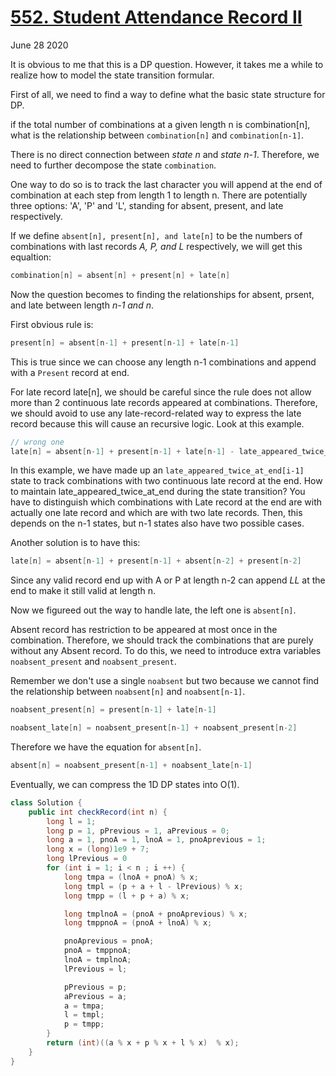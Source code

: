 # [552. Student Attendance Record II](https://leetcode.com/problems/student-attendance-record-ii/)

June 28 2020

It is obvious to me that this is a DP question. However, it takes me a while to realize how to model the state transition formular.

First of all, we need to find a way to define what the basic state structure for DP.

if the total number of combinations at a given length n is combination[n], what is the relationship between `combination[n]` and `combination[n-1]`.

There is no direct connection between *state n* and *state n-1*. Therefore, we need to further decompose the state `combination`.

One way to do so is to track the last character you will append at the end of combination at each step from length 1 to length n.
There are potentially three options: 'A', 'P' and 'L', standing for absent, present, and late respectively.

If we define `absent[n], present[n], and late[n]` to be the numbers of combinations with last records *A, P, and L* respectively,
we will get this equaltion:

 ```java
 combination[n] = absent[n] + present[n] + late[n]
 ```

Now the question becomes to finding the relationships for absent, prsent, and late between length *n-1 and n*.

First obvious rule is:

```java
present[n] = absent[n-1] + present[n-1] + late[n-1]
```

This is true since we can choose any length n-1 combinations and append with a `Present` record at end.

For late record late[n], we should be careful since the rule does not allow more than 2 continuous late records appeared at combinations. Therefore, we should avoid to use any late-record-related way to express the late record because this will cause an recursive logic. Look at this example.

```java
// wrong one
late[n] = absent[n-1] + present[n-1] + late[n-1] - late_appeared_twice_at_end[i-1]
```

In this example, we have made up an `late_appeared_twice_at_end[i-1]` state to track combinations with two continuous late record at the end. How to maintain late_appeared_twice_at_end during the state transition? You have to distinguish which combinations with Late record at the end are with actually one late record and which are with two late records. Then, this depends on the n-1 states, but n-1 states also have two possible cases.

Another solution is to have this:

```java
late[n] = absent[n-1] + present[n-1] + absent[n-2] + present[n-2]
```

Since any valid record end up with A or P at length n-2 can append *LL* at the end to make it still valid at length n.

Now we figureed out the way to handle late, the left one is `absent[n]`.

Absent record has restriction to be appeared at most once in the combination. Therefore, we should track the combinations that are purely without any Absent record. To do this, we need to introduce extra variables `noabsent_present` and `noabsent_present`.

Remember we don't use a single `noabsent` but two because we cannot find the relationship between `noabsent[n]` and `noabsent[n-1]`.

```java
noabsent_present[n] = present[n-1] + late[n-1]

noabsent_late[n] = noabsent_present[n-1] + noabsent_present[n-2]
```

Therefore we have the equation for `absent[n]`.

```java
absent[n] = noabsent_present[n-1] + noabsent_late[n-1]
```

Eventually, we can compress the 1D DP states into O(1).

```java
class Solution {
    public int checkRecord(int n) {
        long l = 1;
        long p = 1, pPrevious = 1, aPrevious = 0;
        long a = 1, pnoA = 1, lnoA = 1, pnoAprevious = 1;
        long x = (long)1e9 + 7;
        long lPrevious = 0
        for (int i = 1; i < n ; i ++) {
            long tmpa = (lnoA + pnoA) % x;
            long tmpl = (p + a + l - lPrevious) % x;
            long tmpp = (l + p + a) % x;

            long tmplnoA = (pnoA + pnoAprevious) % x;
            long tmppnoA = (pnoA + lnoA) % x;

            pnoAprevious = pnoA;
            pnoA = tmppnoA;
            lnoA = tmplnoA;
            lPrevious = l;

            pPrevious = p;
            aPrevious = a;
            a = tmpa;
            l = tmpl;
            p = tmpp;
        }
        return (int)((a % x + p % x + l % x)  % x); 
    }
}
```
